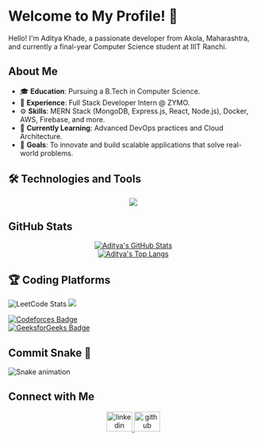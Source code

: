 # Welcome to My Profile! 👋

Hello! I'm Aditya Khade, a passionate developer from Akola, Maharashtra, and currently a final-year Computer Science student at IIIT Ranchi.

## About Me

- 🎓 **Education**: Pursuing a B.Tech in Computer Science.
- 💼 **Experience**: Full Stack Developer Intern @ ZYMO.
- ⚙️ **Skills**: MERN Stack (MongoDB, Express.js, React, Node.js), Docker, AWS, Firebase, and more.
- 🌱 **Currently Learning**: Advanced DevOps practices and Cloud Architecture.
- 🚀 **Goals**: To innovate and build scalable applications that solve real-world problems.

## 🛠️ Technologies and Tools

<p align="center">
  <a href="https://skillicons.dev">
    <img src="https://skillicons.dev/icons?i=js,ts,html,bootstrap,css,vite,react,nextjs,nodejs,mongodb,mysql,docker,aws,git,github,npm,c,cpp,py,tailwind,postman&perline=12" />
  </a>
</p>

## GitHub Stats

<div align="center">
  <a href="https://github.com/Aditya-khade">
    <img src="https://github-readme-stats.vercel.app/api?username=Aditya-khade&show_icons=true&&theme=radical" alt="Aditya's GitHub Stats" />
  </a>
  <br>
  <a href="https://github.com/Aditya-khade">
    <img src="https://github-readme-stats.vercel.app/api/top-langs/?username=Aditya-khade&theme=github_dark&layout=pie" alt="Aditya's Top Langs" />
  </a>
</div>





## 🏆 Coding Platforms

![LeetCode Stats](https://leetcode.card.workers.dev/ADITYA_KHADE?theme=unicorn&font=patrick_hand&extension=null)
<a href="https://www.codechef.com/users/aditya_khade ">
    <img src="https://codechef-readme-stats.onrender.com/aditya_khade ?v=1">
</a>

[![Codeforces Badge](https://img.shields.io/badge/Codeforces-1F8ACB?style=for-the-badge&logo=codeforces&logoColor=white)](https://codeforces.com/profile/Aditya_khade)  
[![GeeksforGeeks Badge](https://img.shields.io/badge/GeeksforGeeks-0F9D58?style=for-the-badge&logo=geeksforgeeks&logoColor=white)](https://www.geeksforgeeks.org/user/aditya_khade/)




## Commit Snake 🐍

![Snake animation](https://github.com/HeyyCzer/HeyyCzer/blob/output/dist/github-contribution-grid-snake-dark.svg)

## Connect with Me

<div align="center">
  <a href="https://www.linkedin.com/in/aditya-khade/" target="_blank">
    <img src="https://raw.githubusercontent.com/maurodesouza/profile-readme-generator/master/src/assets/icons/social/linkedin/default.svg" width="52" height="40" alt="linkedin logo" />
  </a>
  <a href="https://github.com/ADITYA-KHADE" target="_blank">
    <img src="https://skillicons.dev/icons?i=github" width="52" height="40" alt="github logo" />
  </a>
</div>

